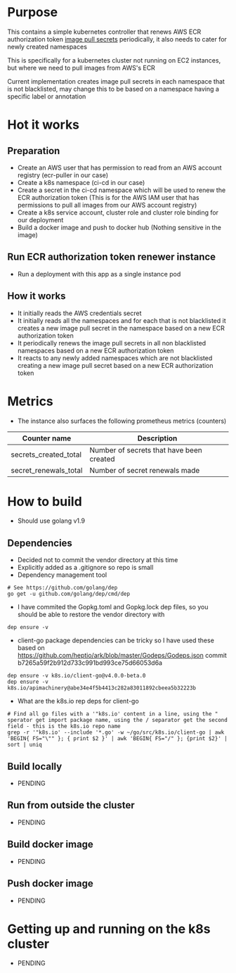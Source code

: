 # Purpose
This contains a simple kubernetes controller that renews AWS ECR authorization token [image pull secrets](https://kubernetes.io/docs/concepts/containers/images/) periodically, it also needs to cater for newly created namespaces

This is specifically for a kubernetes cluster not running on EC2 instances, but where we need to pull images from AWS's ECR

Current implementation creates image pull secrets in each namespace that is not blacklisted, may change this to be based on a namespace having a specific label or annotation



# Hot it works
## Preparation
- Create an AWS user that has permission to read from an AWS account registry (ecr-puller in our case)
- Create a k8s namespace (ci-cd in our case)
- Create a secret in the ci-cd namespace which will be used to renew the ECR authorization token (This is for the AWS IAM user that has permissions to pull all images from our AWS account registry)
- Create a k8s service account, cluster role and cluster role binding for our deployment
- Build a docker image and push to docker hub (Nothing sensitive in the image)

## Run ECR authorization token renewer instance
- Run a deployment with this app as a single instance pod

## How it works
- It initially reads the AWS credentials secret
- It initially reads all the namespaces and for each that is not blacklisted it creates a new image pull secret in the namespace based on a new ECR authorization token
- It periodically renews the image pull secrets in all non blacklisted namespaces based on a new ECR authorization token
- It reacts to any newly added namespaces which are not blacklisted creating a new image pull secret based on a new ECR authorization token



# Metrics
- The instance also surfaces the following prometheus metrics (counters)

| Counter name           | Description                              |
| -----------------------| -----------------------------------------|
| secrets_created_total  | Number of secrets that have been created |
| secret_renewals_total  | Number of secret renewals made           |



# How to build
- Should use golang v1.9

## Dependencies
- Decided not to commit the vendor directory at this time
- Explicitly added as a .gitignore so repo is small
- Dependency management tool

```
# See https://github.com/golang/dep
go get -u github.com/golang/dep/cmd/dep
```
- I have commited the Gopkg.toml and Gopkg.lock dep files, so you should be able to restore the vendor directory with

```
dep ensure -v
```
- client-go package dependencies can be tricky so I have used these based on https://github.com/heptio/ark/blob/master/Godeps/Godeps.json commit b7265a59f2b912d733c991bd993ce75d66053d6a

```
dep ensure -v k8s.io/client-go@v4.0.0-beta.0
dep ensure -v k8s.io/apimachinery@abe34e4f5b4413c282a83011892cbeea5b32223b
```

- What are the k8s.io rep deps for client-go
```
# Find all go files with a '"k8s.io' content in a line, using the " sperator get import package name, using the / separator get the second field - this is the k8s.io repo name
grep -r '"k8s.io' --include '*.go' -w ~/go/src/k8s.io/client-go | awk 'BEGIN{ FS="\"" }; { print $2 }' | awk 'BEGIN{ FS="/" }; {print $2}' | sort | uniq
```

## Build locally
- PENDING

## Run from outside the cluster
- PENDING

## Build docker image
- PENDING

## Push docker image
- PENDING



# Getting up and running on the k8s cluster
- PENDING
